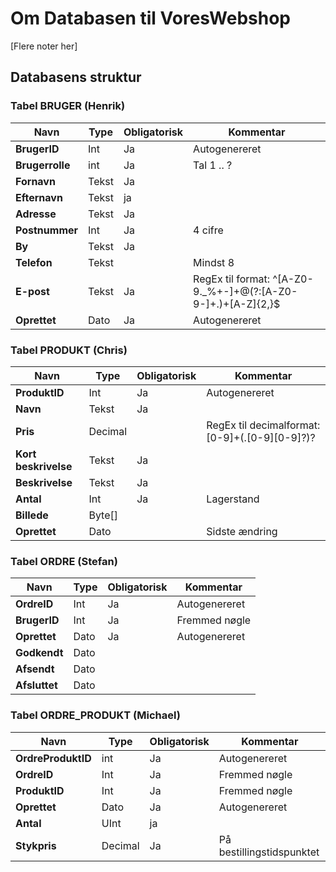 # Om Databasen til VoresWebshop
[Flere noter her]

## Databasens struktur

### Tabel BRUGER (Henrik)

Navn | Type | Obligatorisk | Kommentar
--- | --- | --- | ---
**BrugerID** | Int | Ja | Autogenereret
**Brugerrolle** | int | Ja | Tal 1 .. ? 
**Fornavn** | Tekst | Ja | 
**Efternavn** | Tekst | ja | 
**Adresse** | Tekst | Ja | 
**Postnummer** | Int | Ja | 4 cifre 
**By** | Tekst | Ja | 
**Telefon** | Tekst | | Mindst 8
**E-post** | Tekst | Ja | RegEx til format: ^[A-Z0-9._%+-]+@(?:[A-Z0-9-]+\.)+[A-Z]{2,}$
**Oprettet** | Dato | Ja | Autogenereret

### Tabel PRODUKT (Chris)
Navn | Type | Obligatorisk | Kommentar
--- | --- | --- | ---
**ProduktID** | Int | Ja | Autogenereret
**Navn** | Tekst | Ja | 
**Pris** | Decimal | | RegEx til decimalformat:  [0-9]+(\.[0-9][0-9]?)?
**Kort beskrivelse** | Tekst | Ja |
**Beskrivelse** | Tekst | Ja | 
**Antal** | Int | Ja | Lagerstand
**Billede** | Byte[] | | 
**Oprettet** | Dato | | Sidste ændring

### Tabel ORDRE (Stefan)
Navn | Type | Obligatorisk | Kommentar
--- | --- | --- | ---
**OrdreID** | Int | Ja | Autogenereret
**BrugerID** | Int | Ja | Fremmed nøgle
**Oprettet** | Dato | Ja | Autogenereret
**Godkendt** | Dato ||
**Afsendt** | Dato ||
**Afsluttet** | Dato ||

### Tabel ORDRE_PRODUKT (Michael)
Navn | Type | Obligatorisk | Kommentar
--- | --- | --- | ---
**OrdreProduktID** | int | Ja | Autogenereret
**OrdreID** | Int | Ja | Fremmed nøgle
**ProduktID** | Int | Ja | Fremmed nøgle
**Oprettet** | Dato | Ja | Autogenereret
**Antal** | UInt | ja | 
**Stykpris**  | Decimal | Ja | På bestillingstidspunktet
